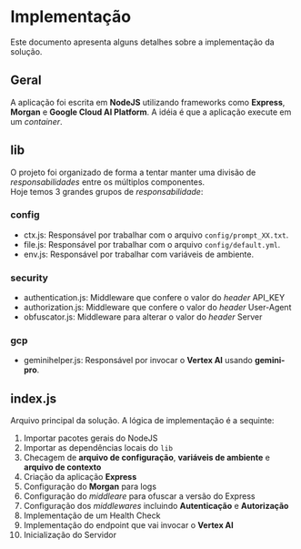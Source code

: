 # Implementação

Este documento apresenta alguns detalhes sobre a implementação da solução.

## Geral
A aplicação foi escrita em **NodeJS** utilizando frameworks como **Express**, **Morgan** e **Google Cloud AI Platform**. A idéia é que a aplicação execute em um *container*.

## lib
O projeto foi organizado de forma a tentar manter uma divisão de *responsabilidades* entre os múltiplos componentes.  
Hoje temos 3 grandes grupos de *responsabilidade*: 

### config
* ctx.js: Responsável por trabalhar com o arquivo `config/prompt_XX.txt`.
* file.js: Responsável por trabalhar com o arquivo `config/default.yml`.
* env.js: Responsável por trabalhar com variáveis de ambiente.


### security
* authentication.js: Middleware que confere o valor do *header* API_KEY
* authorization.js: Middleware que confere o valor do *header* User-Agent
* obfuscator.js: Middleware para alterar o valor do *header* Server

### gcp
* geminihelper.js: Responsável por invocar o **Vertex AI** usando **gemini-pro**.

## index.js
Arquivo principal da solução. A lógica de implementação é a sequinte:
1. Importar pacotes gerais do NodeJS
2. Importar as dependências locais do `lib`
3. Checagem de **arquivo de configuração**, **variáveis de ambiente** e **arquivo de contexto**
4. Criação da aplicação **Express**
5. Configuração do **Morgan** para logs
6. Configuração do *middleare* para ofuscar a versão do Express
7. Configuração dos *middlewares* incluindo **Autenticação** e **Autorização**
8. Implementação de um Health Check
9. Implementação do endpoint que vai invocar o **Vertex AI**
10. Inicialização do Servidor